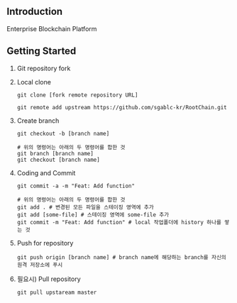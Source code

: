 ## Introduction

Enterprise Blockchain Platform

## Getting Started

1. Git repository fork

2. Local clone

    ```
    git clone [fork remote repository URL]

    git remote add upstream https://github.com/sgablc-kr/RootChain.git
    ```
3. Create branch
    ```
    git checkout -b [branch name]

    # 위의 명령어는 아래의 두 명령어를 합한 것
    git branch [branch name]
    git checkout [branch name]
    ```
4. Coding and Commit
    ```
    git commit -a -m "Feat: Add function"

    # 위의 명령어는 아래의 두 명령어를 합한 것
    git add . # 변경된 모든 파일을 스테이징 영역에 추가
    git add [some-file] # 스테이징 영역에 some-file 추가
    git commit -m "Feat: Add function" # local 작업폴더에 history 하나를 쌓는 것
    ```
5. Push for repository
    ```
    git push origin [branch name] # branch name에 해당하는 branch를 자신의 원격 저장소에 푸시
    ```
6. 필요시) Pull repository
    ```
    git pull upstaream master
    ```
